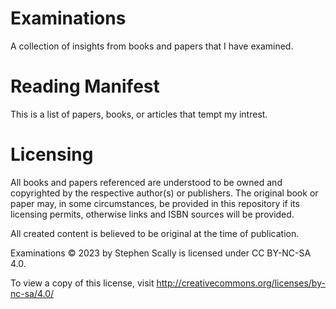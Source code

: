 # Examinations

A collection of insights from books and papers that I have examined.

# Reading Manifest

This is a list of papers, books, or articles that tempt my intrest.

# Licensing

All books and papers referenced are understood to be owned and copyrighted by
the respective author(s) or publishers.  The original book or paper may, in
some circumstances, be provided in this repository if its licensing permits,
otherwise links and ISBN sources will be provided. 

All created content is believed to be original at the time of publication. 

Examinations © 2023 by Stephen Scally is licensed under CC BY-NC-SA 4.0. 

To view a copy of this license, visit http://creativecommons.org/licenses/by-nc-sa/4.0/
